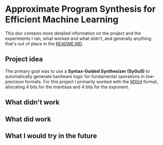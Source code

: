 # Approximate Program Synthesis for Efficient Machine Learning

This doc contains more detailed information on the project and the experiments I ran, what worked and what didn't, and generally anything that's out of place in the [README.MD](README.MD).

## Project idea
The primary goal was to use a **Syntax-Guided Synthesizer (SyGuS)** to automatically generate hardware logic for fundamental operations in low-precision formats. For this project I primarily worked with the [MXInt](https://arxiv.org/pdf/2310.10537) format, allocating 4 bits for the mantissa and 4 bits for the exponent.

## What didn't work

## What did work

## What I would try in the future